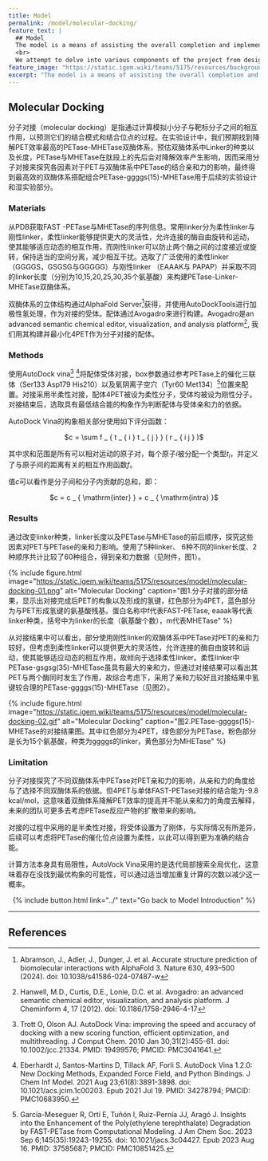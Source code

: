 ```yaml
---
title: Model
permalink: /model/molecular-docking/
feature_text: |
  ## Model
  The model is a means of assisting the overall completion and implementation of a project through computational methods.
  <br>
  We attempt to delve into various components of the project from design to implementation for model construction and computation.
feature_image: "https://static.igem.wiki/teams/5175/resources/background/bg-model.jpg"
excerpt: "The model is a means of assisting the overall completion and implementation of a project through computational methods."
---
```


## Molecular Docking

分子对接（molecular docking）是指通过计算模拟小分子与靶标分子之间的相互作用，以预测它们的结合模式和结合位点的过程。在实验设计中，我们预期找到降解PET效率最高的PETase-MHETase双酶体系，预估双酶体系中Linker的种类以及长度，PETase与MHETase在肽段上的先后会对降解效率产生影响，因而采用分子对接来探究各因素对于PET与双酶体系中PETase的结合亲和力的影响，最终得到最高效的双酶体系搭配组合PETase-ggggs(15)-MHETase用于后续的实验设计和湿实验部分。

### Materials

从PDB获取FAST -PETase与MHETase的序列信息。常用linker分为柔性linker与刚性linker，柔性linker能够提供更大的灵活性，允许连接的酶自由旋转和运动，使其能够适应动态的相互作用，而刚性linker可以防止两个酶之间的过度接近或旋转，保持适当的空间分离，减少相互干扰。选取了广泛使用的柔性linker（GGGGS，GSGSG与GGGGG）与刚性linker （EAAAK与 PAPAP）并采取不同的linker长度（分别为10,15,20,25,30,35个氨基酸）来构建PETase-Linker-MHETase双酶体系。

双酶体系的立体结构通过AlphaFold Server[^1]获得，并使用AutoDockTools进行加极性氢处理，作为对接的受体。配体通过Avogadro来进行构建。Avogadro是an advanced semantic chemical editor, visualization, and analysis platform[^2], 我们用其构建并最小化4PET作为分子对接的配体。

### Methods

使用AutoDock vina[^3] [^4]将配体受体对接，box参数通过参考PETase上的催化三联体（Ser133 Asp179 His210）以及氧阴离子空穴（Tyr60 Met134）[^5]位置来配置。对接采用半柔性对接，配体4PET被设为柔性分子，受体均被设为刚性分子。对接结束后，选取具有最低结合能的构象作为判断配体与受体亲和力的依据。

AutoDock Vina的构象相关部分使用如下评分函数：

<center>$c = \sum f _ { t _ { i } t _ { j } } ( r _ { i j } )$</center>

其中求和范围是所有可以相对运动的原子对，每个原子$i$被分配一个类型$t_i$，并定义了与原子间的距离有关的相互作用函数$f$。

值$c$可以看作是分子间和分子内贡献的总和，即：

<center>$c = c _ { \mathrm{inter} } + c _ { \mathrm{intra} }$</center>

### Results

通过改变linker种类，linker长度以及PETase与MHETase的前后顺序，探究这些因素对PET与PETase的亲和力影响。使用了5种linker、 6种不同的linker长度、2种顺序共计比较了60种组合，得到亲和力数据（见附件，图1）。

{% include figure.html 
  image="https://static.igem.wiki/teams/5175/resources/model/molecular-docking-01.png" 
  alt="Molecular Docking" 
  caption="图1.分子对接的部分结果，显示出对接完成后PET的构象以及形成的氢键，红色部分为4PET，蓝色部分为与PET形成氢键的氨基酸残基。蛋白名称中f代表FAST-PETase, eaaak等代表linker种类，括号中为linker的长度（氨基酸个数），m代表MHETase" 
%}

从对接结果中可以看出，部分使用刚性linker的双酶体系中PETase对PET的亲和力较好，但考虑到柔性linker可以提供更大的灵活性，允许连接的酶自由旋转和运动，使其能够适应动态的相互作用，故倾向于选择柔性linker。柔性linker中PETase-gsgsg(35)-MHETase虽具有最大的亲和力，但通过对接结果可以看出其PET与两个酶同时发生了作用，故综合考虑下，采用了亲和力较好且对接结果中氢键较合理的PETase-ggggs(15)-MHETase（见图2）。

{% include figure.html 
  image="https://static.igem.wiki/teams/5175/resources/model/molecular-docking-02.gif" 
  alt="Molecular Docking" 
  caption="图2.PETase-ggggs(15)-MHETase的对接结果图。其中红色部分为4PET，绿色部分为PETase，粉色部分是长为15个氨基酸，种类为ggggs的linker，黄色部分为MHETase"
%}

### Limitation

分子对接探究了不同双酶体系中PETase对PET亲和力的影响，从亲和力的角度给与了选择不同双酶体系的依据。但4PET与单体FAST-PETase对接的结合能为-9.8 kcal/mol，这意味着双酶体系降解PET效率的提高并不能从亲和力的角度去解释，未来的团队可更多去考虑PETase反应产物的扩散带来的影响。
  
对接的过程中采用的是半柔性对接，将受体设置为了刚体，与实际情况有所差异，后续可以考虑将PETase的催化位点设置为柔性，以此可以得到更为准确的结合能。
  
计算方法本身具有局限性，AutoVock Vina采用的是迭代局部搜索全局优化，这意味着存在没找到最优构象的可能性，可以通过适当增加重复计算的次数以减少这一概率。



<center>{% include button.html link="../" text="Go back to Model Introduction" %}</center>

---

## References

[^1]: Abramson, J., Adler, J., Dunger, J. et al. Accurate structure prediction of biomolecular interactions with AlphaFold 3. Nature 630, 493–500 (2024). doi: 10.1038/s41586-024-07487-w
[^2]: Hanwell, M.D., Curtis, D.E., Lonie, D.C. et al. Avogadro: an advanced semantic chemical editor, visualization, and analysis platform. J Cheminform 4, 17 (2012). doi: 10.1186/1758-2946-4-17
[^3]: Trott O, Olson AJ. AutoDock Vina: improving the speed and accuracy of docking with a new scoring function, efficient optimization, and multithreading. J Comput Chem. 2010 Jan 30;31(2):455-61. doi: 10.1002/jcc.21334. PMID: 19499576; PMCID: PMC3041641.
[^4]: Eberhardt J, Santos-Martins D, Tillack AF, Forli S. AutoDock Vina 1.2.0: New Docking Methods, Expanded Force Field, and Python Bindings. J Chem Inf Model. 2021 Aug 23;61(8):3891-3898. doi: 10.1021/acs.jcim.1c00203. Epub 2021 Jul 19. PMID: 34278794; PMCID: PMC10683950.
[^5]: García-Meseguer R, Ortí E, Tuñón I, Ruiz-Pernía JJ, Aragó J. Insights into the Enhancement of the Poly(ethylene terephthalate) Degradation by FAST-PETase from Computational Modeling. J Am Chem Soc. 2023 Sep 6;145(35):19243-19255. doi: 10.1021/jacs.3c04427. Epub 2023 Aug 16. PMID: 37585687; PMCID: PMC10851425.


